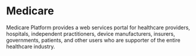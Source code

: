 # Medicare
Medicare Platform provides a web services portal for healthcare providers, hospitals, independent practitioners, device manufacturers, insurers, governments, patients, and other users who are supporter of the entire healthcare industry.
